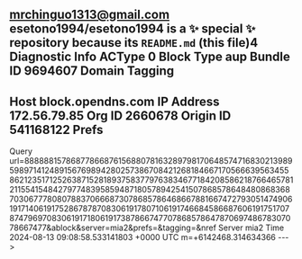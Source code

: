 mrchinguo1313@gmail.com
esetono1994/esetono1994 is a ✨ special ✨ repository because its `README.md` (this file)4
 Diagnostic Info
ACType
0
Block Type
aup
Bundle ID
9694607
Domain Tagging
-
Host
block.opendns.com
IP Address
172.56.79.85
Org ID
2660678
Origin ID
541168122
Prefs
-
Query
url=888888157868778668761568807816328979817064857471683021398959897141248915676989428025738670842126818466717056663956345586212351712526387152818937583779763834677184208586218766465781211554154842797748395859487180578942541507868578648480868368703067778080788370666873078685786468667881667472793051474906191714061917528678787083061917807106191746684586687606191751707874796970830619171806191738786674770786857864787069748678307078667477&ablock&server=mia2&prefs=&tagging=&nref
Server
mia2
Time
2024-08-13 09:08:58.533141803 +0000 UTC m=+6142468.314634366
--->

